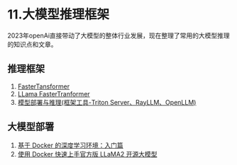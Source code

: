 # 11.大模型推理框架

2023年openAi直接带动了大模型的整体行业发展，现在整理了常用的大模型推理的知识点和文章。

## 推理框架
1. [FasterTansformer](https://github.com/NVIDIA/FasterTransformer)
2. [LLama FasterTranformer](https://github.com/cameronfr/FasterTransformer)
3. [模型部署与推理(框架工具-Triton Server、RayLLM、OpenLLM)](https://mp.weixin.qq.com/s/9tPWoU3OXJ2pVa06oOGPvg)

## 大模型部署
1. [基于 Docker 的深度学习环境：入门篇](https://soulteary.com/2023/03/22/docker-based-deep-learning-environment-getting-started.html)
2. [使用 Docker 快速上手官方版 LLaMA2 开源大模型](https://soulteary.com/2023/07/21/use-docker-to-quickly-get-started-with-the-official-version-of-llama2-open-source-large-model.html)

<br><br>
<Vssue :title="$title" />
